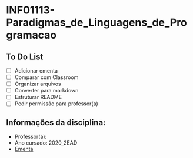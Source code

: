 # INF01113-Paradigmas_de_Linguagens_de_Programacao

## To Do List

- [ ] Adicionar ementa
- [ ] Comparar com Classroom
- [ ] Organizar arquivos
- [ ] Converter para markdown
- [ ] Estruturar README
- [ ] Pedir permissão para professor(a)

## Informações da disciplina:

- Professor(a):
- Ano cursado: 2020_2EAD
- [Ementa][LinkEmenta]

[LinkEmenta]: https://github.com/UENF-Conteudo-de-Disciplinas/INF01113-Paradigmas_de_Linguagens_de_Programacao

